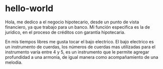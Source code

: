 # hello-world

Hola, me dedico a el negocio hipotecario, desde un punto de vista financiero, ya que trabajo para un banco. Mi función especifica es la de jurídico, en el proceso de créditos con garantía hipotecaria. 

En mis tiempos libres me gusta tocar el bajo electrico. El bajo electrico es un instrumento de cuerdas, los números de cuerdas mas utilizadas para el instrumento varía entre 4 y 5, es un instrumento que le permite agregar profundidad a una armonia, de igual manera como acompañamiento de una melodia.
